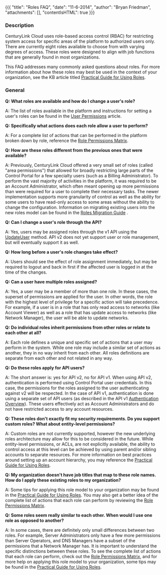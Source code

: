 {{{
  "title": "Roles FAQ",
  "date": "11-6-2014",
  "author": "Bryan Friedman",
  "attachments": [],
  "contentIsHTML": true
}}}

<h3><strong>Description</strong></h3>
<p>CenturyLink Cloud uses role-based access control (RBAC) for restricting system access for specific areas of the platform to authorized users only. There are currently eight roles available to choose from with varying degrees of access. These roles
  were designed to align with job functions that are generally found in most organizations.</p>
<p>This FAQ addresses many commonly asked questions about roles. For more information about how these roles may best be used in the context of your organization, see the KB article titled <a href="../Accounts & Users/practical-guide-for-using-roles.md">Practical Guide for Using Roles</a>.</p>

<h3><strong>General</strong></h3>
<p><strong>Q: <strong>What roles are available and ho</strong>w do I change a user's role?</strong>
</p>
<p>A: The list of roles available in the platform and instructions for setting a user's roles can be found in the <a href="../Accounts & Users/user-permissions.md">User Permissions</a> article.</p>

<p><strong>Q: Specifically what actions does each role allow a user to perform?</strong>
</p>
<p>A: For a complete list of actions that can be performed in the platform broken down by role, reference the <a href="../Accounts & Users/role-permissions-matrix.md">Role Permissions Matrix</a>.</p>

<p><strong>Q: How are these roles different from the previous ones that were available?</strong>
</p>
<p>A: Previously, CenturyLink Cloud offered a very small set of roles (called "area permissions") that allowed for broadly restricting large parts of the Control Portal for a few specialty users (such as a Billing Administrator). To perform the vast majority
  of activities in the platform, it was required to be an Account Administrator, which often meant opening up more permissions than were required for a user to complete their necessary tasks. The newer implementation supports more granularity of control
  as well as the ability for some users to have read-only access to some areas without the ability to change the configuration. Information on migrating existing users into the new roles model can be found in the <a href="../Accounts & Users/roles-migration-guide/">Roles Migration Guide</a> .</p>

<p><strong>Q: Can I change a user's role through the API?</strong>
</p>
<p>A: Yes, users may be assigned roles through the v1 API using the <a href="https://t3n.zendesk.com/entries/22454018-UpdateUser" target="_blank">UpdateUser</a> method. API v2 does not yet support user or role management, but will eventually support
  it as well.<em><br /></em>
</p>

<p><strong>Q: How long before a user's role changes take effect?</strong>
</p>
<p>A: Users should see the effect of role assignment immediately, but may be required to logout and back in first if the affected user is logged in at the time of the changes.</p>

<p><strong>Q: Can a user have multiple roles assigned?</strong>
</p>
<p>A: Yes, a user may be a member of more than one role. In these cases, the superset of permissions are applied for the user. In other words, the role with the highest level of privilege for a specific action will take precedence. For example, if a user
  is in a role that has only read access to networks (like Account Viewer) as well as a role that has update access to networks (like Network Manager), the user will be able to update networks.</p>

<p><strong>Q: Do individual roles inherit permissions from other roles or relate to each other at all?</strong>
</p>
<p>A: Each role defines a unique and specific set of actions that a user may perform in the system. While one role may include a similar set of actions as another, they in no way inherit from each other. All roles definitions are separate from each other
  and not related in any way.</p>

<p><strong>Q: Do these roles apply for API users?</strong>
</p>
<p>A: The short answer is: yes for API v2, no for API v1. When using API v2, authentication is performed using Control Portal user credentials. In this case, the permissions for the roles assigned to the user authenticating against v2 will be respected.
  In the case of API v1, authentication is done using a separate set of API users (as described in the API v1 <a href="https://t3n.zendesk.com/entries/20345423-Authentication-Overview" target="_blank">Authentication Overview</a>). These users effectively
  act as Account Administrators and do not have restricted access to any account resources.</p>

<p><strong>Q: These roles don't exactly fit my security requirements. Do you support custom roles? What about entity-level permissions?</strong>
</p>
<p>A: Custom roles are not currently supported, however the new underlying roles architecture may allow for this to be considered in the future. While entity-level permissions, or ACLs, are not explicitly available, the ability to control access at this
  level can be achieved by using parent and/or sibling accounts to separate resources. For more information on best practices around setting up an account hierarchy, you may reference the <a href="../Accounts & Users/practical-guide-for-using-roles.md">Practical Guide for Using Roles</a>.</p>

<p><strong>Q: My organization doesn't have job titles that map to these role names. How do I apply these existing roles to my organization?</strong>
</p>
<p>A: Some tips for applying this role model to your organization may be found in the <a href="../../accounts-&-users/practical-guide-for-using-roles.md">Practical Guide for Using Roles</a>. You may also get a better
  idea of the complete list of actions that each role can perform by reviewing the <a href="../Accounts & Users/role-permissions-matrix.md">Role Permissions Matrix</a>.</p>


<p><strong>Q: Some roles seem really similar to each other. When would I use one role as opposed to another?</strong>
</p>
<p>A: In some cases, there are definitely only small differences between two roles. For example, Server Administrators only have a few more permissions than Server Operators, and DNS Managers have a subset of the permissions that a Network Manager has. It
  is important to understand the specific distinctions between these roles. To see the complete list of actions that each role can perform, check out the <a href="../Accounts & Users/role-permissions-matrix.md">Role Permissions Matrix</a>,
  and for more help on applying this role model to your organization, some tips may be found in the <a href="../Accounts & Users/practical-guide-for-using-roles.md">Practical Guide for Using Roles</a>.</p>
